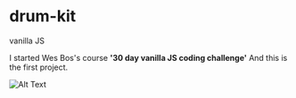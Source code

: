 # drum-kit
vanilla JS

I started Wes Bos's course **'30 day vanilla JS coding challenge'**
And this is the first project.

![Alt Text](https://media.giphy.com/media/Wse3X9hU5HTG8jQkMZ/giphy.gif)
